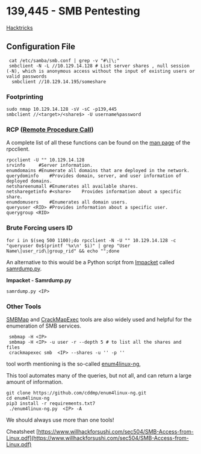 # 139,445 - SMB Pentesting

[Hacktricks](https://book.hacktricks.xyz/pentesting/pentesting-smb)

## Configuration File

```
 cat /etc/samba/smb.conf | grep -v "#\|\;"   
 smbclient -N -L //10.129.14.128 # List server shares , null session (-N), which is anonymous access without the input of existing users or valid passwords
  smbclient //10.129.14.195/someshare
```

### Footprinting&#x20;

```
sudo nmap 10.129.14.128 -sV -sC -p139,445
smbclient //<target>/<share$> -U username%password
```

### RCP ([Remote Procedure Call](https://www.geeksforgeeks.org/remote-procedure-call-rpc-in-operating-system/))

A complete list of all these functions can be found on the [man page](https://www.samba.org/samba/docs/current/man-html/rpcclient.1.html) of the rpcclient.

```
rpcclient -U "" 10.129.14.128
srvinfo 	#Server information.
enumdomains	#Enumerate all domains that are deployed in the network.
querydominfo	#Provides domain, server, and user information of deployed domains.
netshareenumall	#Enumerates all available shares.
netsharegetinfo #<share>	Provides information about a specific share.
enumdomusers	#Enumerates all domain users.
queryuser <RID>	#Provides information about a specific user.
querygroup <RID>
```

### Brute Forcing users ID

```
for i in $(seq 500 1100);do rpcclient -N -U "" 10.129.14.128 -c "queryuser 0x$(printf '%x\n' $i)" | grep "User Name\|user_rid\|group_rid" && echo "";done
```

An alternative to this would be a Python script from [Impacket](https://github.com/SecureAuthCorp/impacket) called [samrdump.py](https://github.com/SecureAuthCorp/impacket/blob/master/examples/samrdump.py).

**Impacket - Samrdump.py**

```
samrdump.py <IP>
```

### Other Tools

&#x20;[SMBMap](https://github.com/ShawnDEvans/smbmap) and [CrackMapExec](https://github.com/byt3bl33d3r/CrackMapExec) tools are also widely used and helpful for the enumeration of SMB services.

```
 smbmap -H <IP>
 smbmap -H <IP> -u user -r --depth 5 # to list all the shares and files
 crackmapexec smb  <IP> --shares -u '' -p ''
```

&#x20;tool worth mentioning is the so-called [enum4linux-ng](https://github.com/cddmp/enum4linux-ng),&#x20;

This tool automates many of the queries, but not all, and can return a large amount of information.

```
git clone https://github.com/cddmp/enum4linux-ng.git
cd enum4linux-ng
pip3 install -r requirements.txt7
 ./enum4linux-ng.py  <IP> -A
```

We should always use more than one tools!



Cheatsheet [https://www.willhackforsushi.com/sec504/SMB-Access-from-Linux.pdf](https://www.willhackforsushi.com/sec504/SMB-Access-from-Linux.pdf)
